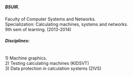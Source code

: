 <h5>BSUIR.</h5> 
Faculty of Computer Systems and Networks.
<br>Specialization: Calculating machines, systems and networks.
<br>9th sem of learning. (2013-2014)

<h5>Disciplines:</h5>

<br>1) Machine graphics.
<br>2) Testing calculating machines (KIDSVT)
<br>3) Data protection in calculation systems (ZIVS)

